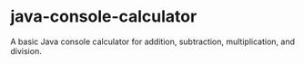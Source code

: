 # java-console-calculator
A basic Java console calculator for addition, subtraction, multiplication, and division.
